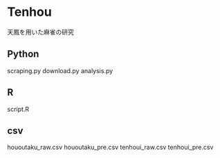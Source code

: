 # Tenhou

天鳳を用いた麻雀の研究

## Python

scraping.py
download.py
analysis.py

## R

script.R

## csv

hououtaku_raw.csv
hououtaku_pre.csv
tenhoui_raw.csv
tenhoui_pre.csv
